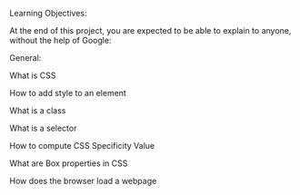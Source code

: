 Learning Objectives:

At the end of this project, you are expected to be able to explain to anyone, without the help of Google:

General:

What is CSS

How to add style to an element

What is a class

What is a selector

How to compute CSS Specificity Value

What are Box properties in CSS

How does the browser load a webpage